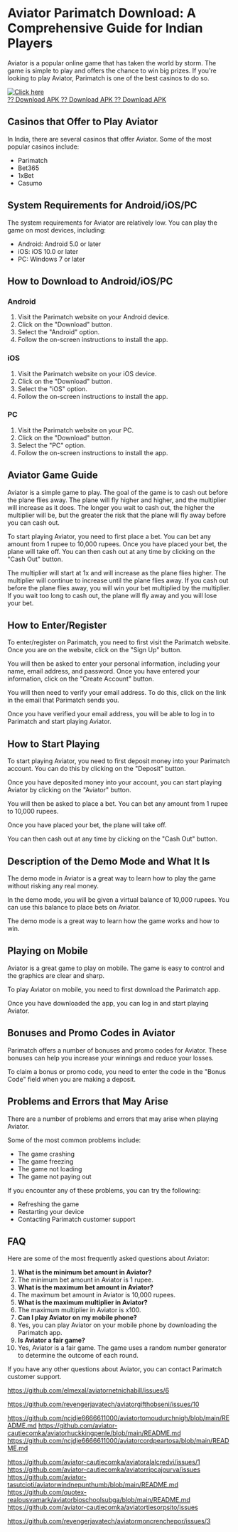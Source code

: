 # Aviator Parimatch Download: A Comprehensive Guide for Indian Players

Aviator is a popular online game that has taken the world by storm. The
game is simple to play and offers the chance to win big prizes. If
you\'re looking to play Aviator, Parimatch is one of the best casinos to
do so.

[![Click
here](https://readscoops.com/wp-content/uploads/2023/03/Readscoop-aviator-1-1.jpg)](https://traff.sbs/deff?key=aviator+parimatch+download)\
[?? Download APK ?? Download APK ?? Download
APK](https://traff.sbs/deff?key=aviator+parimatch+download)

## Casinos that Offer to Play Aviator

In India, there are several casinos that offer Aviator. Some of the most
popular casinos include:

-   Parimatch
-   Bet365
-   1xBet
-   Casumo

## System Requirements for Android/iOS/PC

The system requirements for Aviator are relatively low. You can play the
game on most devices, including:

-   Android: Android 5.0 or later
-   iOS: iOS 10.0 or later
-   PC: Windows 7 or later

## How to Download to Android/iOS/PC

### Android

1.  Visit the Parimatch website on your Android device.
2.  Click on the "Download" button.
3.  Select the "Android" option.
4.  Follow the on-screen instructions to install the app.

### iOS

1.  Visit the Parimatch website on your iOS device.
2.  Click on the "Download" button.
3.  Select the "iOS" option.
4.  Follow the on-screen instructions to install the app.

### PC

1.  Visit the Parimatch website on your PC.
2.  Click on the "Download" button.
3.  Select the "PC" option.
4.  Follow the on-screen instructions to install the app.

## Aviator Game Guide

Aviator is a simple game to play. The goal of the game is to cash out
before the plane flies away. The plane will fly higher and higher, and
the multiplier will increase as it does. The longer you wait to cash
out, the higher the multiplier will be, but the greater the risk that
the plane will fly away before you can cash out.

To start playing Aviator, you need to first place a bet. You can bet any
amount from 1 rupee to 10,000 rupees. Once you have placed your bet, the
plane will take off. You can then cash out at any time by clicking on
the "Cash Out" button.

The multiplier will start at 1x and will increase as the plane flies
higher. The multiplier will continue to increase until the plane flies
away. If you cash out before the plane flies away, you will win your bet
multiplied by the multiplier. If you wait too long to cash out, the
plane will fly away and you will lose your bet.

## How to Enter/Register

To enter/register on Parimatch, you need to first visit the Parimatch
website. Once you are on the website, click on the "Sign Up"
button.

You will then be asked to enter your personal information, including
your name, email address, and password. Once you have entered your
information, click on the "Create Account" button.

You will then need to verify your email address. To do this, click on
the link in the email that Parimatch sends you.

Once you have verified your email address, you will be able to log in to
Parimatch and start playing Aviator.

## How to Start Playing

To start playing Aviator, you need to first deposit money into your
Parimatch account. You can do this by clicking on the "Deposit"
button.

Once you have deposited money into your account, you can start playing
Aviator by clicking on the "Aviator" button.

You will then be asked to place a bet. You can bet any amount from 1
rupee to 10,000 rupees.

Once you have placed your bet, the plane will take off.

You can then cash out at any time by clicking on the "Cash Out"
button.

## Description of the Demo Mode and What It Is

The demo mode in Aviator is a great way to learn how to play the game
without risking any real money.

In the demo mode, you will be given a virtual balance of 10,000 rupees.
You can use this balance to place bets on Aviator.

The demo mode is a great way to learn how the game works and how to win.

## Playing on Mobile

Aviator is a great game to play on mobile. The game is easy to control
and the graphics are clear and sharp.

To play Aviator on mobile, you need to first download the Parimatch app.

Once you have downloaded the app, you can log in and start playing
Aviator.

## Bonuses and Promo Codes in Aviator

Parimatch offers a number of bonuses and promo codes for Aviator. These
bonuses can help you increase your winnings and reduce your losses.

To claim a bonus or promo code, you need to enter the code in the
"Bonus Code" field when you are making a deposit.

## Problems and Errors that May Arise

There are a number of problems and errors that may arise when playing
Aviator.

Some of the most common problems include:

-   The game crashing
-   The game freezing
-   The game not loading
-   The game not paying out

If you encounter any of these problems, you can try the following:

-   Refreshing the game
-   Restarting your device
-   Contacting Parimatch customer support

## FAQ

Here are some of the most frequently asked questions about Aviator:

1.  **What is the minimum bet amount in Aviator?**
2.  The minimum bet amount in Aviator is 1 rupee.
3.  **What is the maximum bet amount in Aviator?**
4.  The maximum bet amount in Aviator is 10,000 rupees.
5.  **What is the maximum multiplier in Aviator?**
6.  The maximum multiplier in Aviator is x100.
7.  **Can I play Aviator on my mobile phone?**
8.  Yes, you can play Aviator on your mobile phone by downloading the
    Parimatch app.
9.  **Is Aviator a fair game?**
10. Yes, Aviator is a fair game. The game uses a random number generator
    to determine the outcome of each round.

If you have any other questions about Aviator, you can contact Parimatch
customer support.

https://github.com/elmexal/aviatornetnichabill/issues/6

https://github.com/revengerjavatech/aviatorgifthobseni/issues/10

https://github.com/ncjdje6666611000/aviatortomoudurchnigh/blob/main/README.md
https://github.com/aviator-cautiecomka/aviatorhuckkingpenle/blob/main/README.md
https://github.com/ncjdje6666611000/aviatorcordpeartosa/blob/main/README.md

https://github.com/aviator-cautiecomka/aviatoralalcredvi/issues/1
https://github.com/aviator-cautiecomka/aviatorripcajourva/issues
https://github.com/aviator-tasutcioti/aviatorwindnepunthumb/blob/main/README.md
https://github.com/quotex-realousvamark/aviatorbioschoolsubga/blob/main/README.md
https://github.com/aviator-cautiecomka/aviatortiesorpsito/issues

https://github.com/revengerjavatech/aviatormoncrenchepor/issues/3
